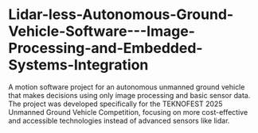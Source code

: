 # Lidar-less-Autonomous-Ground-Vehicle-Software---Image-Processing-and-Embedded-Systems-Integration
 A motion software project for an autonomous unmanned ground vehicle that makes decisions using only image processing and basic sensor data. The project was developed specifically for the TEKNOFEST 2025 Unmanned Ground Vehicle Competition, focusing on more cost-effective and accessible technologies instead of advanced sensors like lidar.
